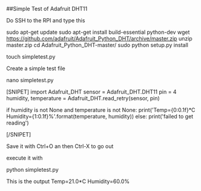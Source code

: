 ##Simple Test of Adafruit DHT11

Do SSH to the RPI and type this



sudo apt-get update
sudo apt-get install build-essential python-dev
wget https://github.com/adafruit/Adafruit_Python_DHT/archive/master.zip
unzip master.zip
cd Adafruit_Python_DHT-master/
sudo python setup.py install

touch simpletest.py

Create a simple test file

nano simpletest.py


[SNIPET]
import Adafruit_DHT
sensor = Adafruit_DHT.DHT11
pin = 4
humidity, temperature = Adafruit_DHT.read_retry(sensor, pin)

if humidity is not None and temperature is not None:
    print('Temp={0:0.1f}*C  Humidity={1:0.1f}%'.format(temperature, humidity))
else:
    print('failed to get reading')

[/SNIPET]    

Save it with Ctrl+O an then Ctrl-X to go out
    
execute it with
    
python simpletest.py

This is the output
Temp=21.0*C  Humidity=60.0%  